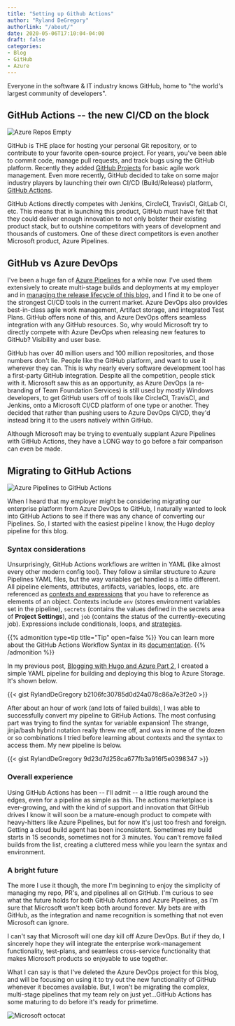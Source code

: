 ```yaml
---
title: "Setting up Github Actions"
author: "Ryland DeGregory"
authorlink: "/about/"
date: 2020-05-06T17:10:04-04:00
draft: false
categories:
- Blog
- GitHub
- Azure
---
```


Everyone in the software & IT industry knows GitHub, home to "the world's largest community of developers".

<!--more-->

## GitHub Actions -- the new CI/CD on the block

![Azure Repos Empty](images/github-actions/github-actions-slide.png)

GitHub is THE place for hosting your personal Git repository, or to contribute to your favorite open-source project.
For years, you've been able to commit code, manage pull requests, and track bugs using the GitHub platform. Recently they added [GitHub Projects](https://github.com/features/project-management) for basic agile work management. Even more recently, GitHub decided to take on some major industry players by launching their own CI/CD (Build/Release) platform, [GitHub Actions](https://github.com/features/actions).

GitHub Actions directly competes with Jenkins, CircleCI, TravisCI, GitLab CI, etc. This means that in launching this product, GitHub must have felt that they could deliver enough innovation to not only bolster their existing product stack, but to outshine competitors with years of development and thousands of customers. One of these direct competitors is even another Microsoft product, Azure Pipelines.

## GitHub vs Azure DevOps

I've been a huge fan of [Azure Pipelines](https://azure.microsoft.com/en-us/services/devops/pipelines/) for a while now. I've used them extensively to create multi-stage builds and deployments at my employer and in [managing the release lifecycle of this blog](/posts/blogging-with-hugo-02), and I find it to be one of the strongest CI/CD tools in the current market. Azure DevOps also provides best-in-class agile work management, Artifact storage, and integrated Test Plans. GitHub offers none of this, and Azure DevOps offers seamless integration with any GitHub resources. So, why would Microsoft try to directly compete with Azure DevOps when releasing new features to GitHub? Visibility and user base.

GitHub has over 40 million users and 100 million repositories, and those numbers don't lie. People like the GitHub platform, and want to use it wherever they can. This is why nearly every software development tool has a first-party GitHub integration. Despite all the competition, people stick with it. Microsoft saw this as an opportunity, as Azure DevOps (a re-branding of Team Foundation Services) is still used by mostly Windows developers, to get GitHub users off of tools like CircleCI, TravisCI, and Jenkins, onto a Microsoft CI/CD platform of one type or another. They decided that rather than pushing users to Azure DevOps CI/CD, they'd instead bring it to the users natively within GitHub.

Although Microsoft may be trying to eventually supplant Azure Pipelines with GitHub Actions, they have a LONG way to go before a fair comparison can even be made.

## Migrating to GitHub Actions

![Azure Pipelines to GitHub Actions](images/github-actions/pipelines-actions-migration.png)

When I heard that my employer might be considering migrating our enterprise platform from Azure DevOps to GitHub, I naturally wanted to look into GitHub Actions to see if there was any chance of converting our Pipelines. So, I started with the easiest pipeline I know, the Hugo deploy pipeline for this blog.

### Syntax considerations

Unsurprisingly, GitHub Actions workflows are written in YAML (like almost every other modern config tool). They follow a similar structure to Azure Pipelines YAML files, but the way variables get handled is a little different. All pipeline elements, attributes, artifacts, variables, loops, etc. are referenced as [contexts and expressions](https://help.github.com/en/actions/reference/context-and-expression-syntax-for-github-actions) that you have to reference as elements of an object. Contexts include `env` (stores environment variables set in the pipeline), `secrets` (contains the values defined in the secrets area of **Project Settings**), and `job` (contains the status of the currently-executing job). Expressions include conditionals, loops, and [strategies](https://help.github.com/en/actions/reference/workflow-syntax-for-github-actions#jobsjob_idstrategy).

{{% admonition type=tip title="Tip" open=false %}}
You can learn more about the GitHub Actions Workflow Syntax in its [documentation](https://help.github.com/en/actions/reference/workflow-syntax-for-github-actions#about-yaml-syntax-for-workflows).
{{% /admonition %}}

In my previous post, [Blogging with Hugo and Azure Part 2](posts/blogging-with-hugo-02), I created a simple YAML pipeline for building and deploying this blog to Azure Storage. It's shown below.

{{< gist RylandDeGregory b2106fc30785d0d24a078c86a7e3f2e0 >}}

After about an hour of work (and lots of failed builds), I was able to successfully convert my pipeline to GitHub Actions. The most confusing part was trying to find the syntax for variable expansion! The strange, jinja/bash hybrid notation really threw me off, and was in none of the dozen or so combinations I tried before learning about contexts and the syntax to access them. My new pipeline is below.

{{< gist RylandDeGregory 9d23d7d258ca677fb3a916f5e0398347 >}}

### Overall experience

Using GitHub Actions has been -- I'll admit -- a little rough around the edges, even for a pipeline as simple as this. The actions marketplace is ever-growing, and with the kind of support and innovation that GitHub drives I know it will soon be a mature-enough product to compete with heavy-hitters like Azure Pipelines, but for now it's just too fresh and foreign. Getting a cloud build agent has been inconsistent. Sometimes my build starts in 15 seconds, sometimes not for 3 minutes. You can't remove failed builds from the list, creating a cluttered mess while you learn the syntax and environment.

### A bright future

The more I use it though, the more I'm beginning to enjoy the simplicity of managing my repo, PR's, and pipelines all on GitHub. I'm curious to see what the future holds for both GitHub Actions and Azure Pipelines, as I'm sure that Microsoft won't keep both around forever. My bets are with GitHub, as the integration and name recognition is something that not even Microsoft can ignore.

I can't say that Microsoft will one day kill off Azure DevOps. But if they do, I sincerely hope they will integrate the enterprise work-management functionality, test-plans, and seamless cross-service functionality that makes Microsoft products so enjoyable to use together.

What I can say is that I've deleted the Azure DevOps project for this blog, and will be focusing on using it to try out the new functionality of GitHub whenever it becomes available. But, I won't be migrating the complex, multi-stage pipelines that my team rely on just yet...GitHub Actions has some maturing to do before it's ready for primetime.

![Microsoft octocat](images/github-actions/microsoft-octocat.jpg)
